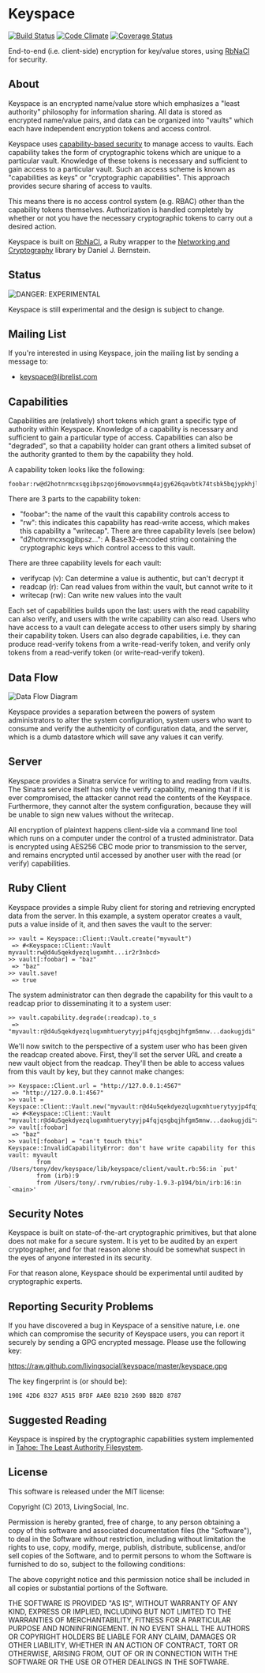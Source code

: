 Keyspace
========
[![Build Status](https://secure.travis-ci.org/livingsocial/keyspace.png?branch=master)](http://travis-ci.org/livingsocial/keyspace)
[![Code Climate](https://codeclimate.com/github/livingsocial/keyspace.png)](https://codeclimate.com/github/livingsocial/keyspace)
[![Coverage Status](https://coveralls.io/repos/livingsocial/keyspace/badge.png?branch=master)](https://coveralls.io/r/livingsocial/keyspace)

End-to-end (i.e. client-side) encryption for key/value stores, using
[RbNaCl][rbnacl] for security.

[rbnacl]: https://github.com/cryptosphere/rbnacl

About
-----

Keyspace is an encrypted name/value store which emphasizes a "least authority"
philosophy for information sharing. All data is stored as encrypted name/value
pairs, and data can be organized into "vaults" which each have independent
encryption tokens and access control.

Keyspace uses [capability-based security][capabilities] to manage access to vaults.
Each capability takes the form of cryptographic tokens which are unique
to a particular vault. Knowledge of these tokens is necessary and sufficient to
gain access to a particular vault. Such an access scheme is known as
"capabilities as keys" or "cryptographic capabilities". This approach provides
secure sharing of access to vaults.

This means there is no access control system (e.g. RBAC) other than the capability
tokens themselves. Authorization is handled completely by whether or not you have
the necessary cryptographic tokens to carry out a desired action.

Keyspace is built on [RbNaCl][rbnacl], a Ruby wrapper to the
[Networking and Cryptography][nacl] library by Daniel J. Bernstein.

[capabilities]: http://en.wikipedia.org/wiki/Capability-based_security
[rbnacl]: https://github.com/cryptosphere/rbnacl
[nacl]: http://nacl.cr.yp.to/

Status
------

![DANGER: EXPERIMENTAL](https://raw.github.com/livingsocial/keyspace/master/images/experimental.png)

Keyspace is still experimental and the design is subject to change.

Mailing List
------------

If you're interested in using Keyspace, join the mailing list by sending a
message to:

* [keyspace@librelist.com](mailto:keyspace@librelist.com)

Capabilities
------------

Capabilities are (relatively) short tokens which grant a specific type of
authority within Keyspace. Knowledge of a capability is necessary and
sufficient to gain a particular type of access. Capabilities can also be
"degraded", so that a capability holder can grant others a limited subset
of the authority granted to them by the capability they hold.

A capability token looks like the following:

    foobar:rw@d2hotnrmcxsqgibpszqoj6mowovsmmq4ajgy626qavbtk74tsbk5bqjypkhjlmbsqy7266umric6vn7iasaa6ccljqzrr7d35dqrh7i

There are 3 parts to the capability token:

* "foobar": the name of the vault this capability controls access to
* "rw": this indicates this capability has read-write access, which makes
  this capability a "writecap". There are three capability levels (see below)
* "d2hotnrmcxsqgibpsz...": A Base32-encoded string containing the cryptographic
  keys which control access to this vault.

There are three capability levels for each vault:

* verifycap (v): Can determine a value is authentic, but can't decrypt it
* readcap (r):   Can read values from within the vault, but cannot write to it
* writecap (rw): Can write new values into the vault

Each set of capabilities builds upon the last: users with the read capability
can also verify, and users with the write capability can also read. Users who
have access to a vault can delegate access to other users simply by sharing
their capability token. Users can also degrade capabilities, i.e. they can
produce read-verify tokens from a write-read-verify token, and verify only
tokens from a read-verify token (or write-read-verify token).

Data Flow
---------

![Data Flow Diagram](https://raw.github.com/livingsocial/keyspace/master/dataflow.png)

Keyspace provides a separation between the powers of system administrators
to alter the system configuration, system users who want to consume and verify
the authenticity of configuration data, and the server, which is a dumb
datastore which will save any values it can verify.

Server
------

Keyspace provides a Sinatra service for writing to and reading from vaults. The
Sinatra service itself has only the verify capability, meaning that if it is
ever compromised, the attacker cannot read the contents of the Keyspace.
Furthermore, they cannot alter the system configuration, because they will be
unable to sign new values without the writecap.

All encryption of plaintext happens client-side via a command line tool which
runs on a computer under the control of a trusted administrator. Data is
encrypted using AES256 CBC mode prior to transmission to the server, and
remains encrypted until accessed by another user with the read (or verify)
capabilities.

Ruby Client
-----------

Keyspace provides a simple Ruby client for storing and retrieving encrypted
data from the server. In this example, a system operator creates a vault,
puts a value inside of it, and then saves the vault to the server:

```
>> vault = Keyspace::Client::Vault.create("myvault")
 => #<Keyspace::Client::Vault myvault:rw@d4u5qekdyezqlugxmht...ir2r3nbcd>
>> vault[:foobar] = "baz"
 => "baz"
>> vault.save!
 => true
```

The system administrator can then degrade the capability for this vault to
a readcap prior to disseminating it to a system user:

```
>> vault.capability.degrade(:readcap).to_s
 => "myvault:r@d4u5qekdyezqlugxmhtuerytyyjp4fqjqsgbqjhfgm5mnw...daokugjdi"
```

We'll now switch to the perspective of a system user who has been given the
readcap created above. First, they'll set the server URL and create a new
vault object from the readcap. They'll then be able to access values from
this vault by key, but they cannot make changes:

```
>> Keyspace::Client.url = "http://127.0.0.1:4567"
 => "http://127.0.0.1:4567"
>> vault = Keyspace::Client::Vault.new("myvault:r@d4u5qekdyezqlugxmhtuerytyyjp4fqjqsgbqjhfgm5mnw...daokugjdi")
 => #<Keyspace::Client::Vault "myvault:r@d4u5qekdyezqlugxmhtuerytyyjp4fqjqsgbqjhfgm5mnw...daokugjdi">
>> vault[:foobar]
 => "baz"
>> vault[:foobar] = "can't touch this"
Keyspace::InvalidCapabilityError: don't have write capability for this vault: myvault
        from /Users/tony/dev/keyspace/lib/keyspace/client/vault.rb:56:in `put'
        from (irb):9
        from /Users/tony/.rvm/rubies/ruby-1.9.3-p194/bin/irb:16:in `<main>'
```

Security Notes
--------------

Keyspace is built on state-of-the-art cryptographic primitives, but
that alone does not make for a secure system. It is yet to be audited
by an expert cryptographer, and for that reason alone should be somewhat
suspect in the eyes of anyone interested in its security.

For that reason alone, Keyspace should be experimental until audited by
cryptographic experts.

Reporting Security Problems
---------------------------

If you have discovered a bug in Keyspace of a sensitive nature, i.e.
one which can compromise the security of Keyspace users, you can
report it securely by sending a GPG encrypted message. Please use
the following key:

https://raw.github.com/livingsocial/keyspace/master/keyspace.gpg

The key fingerprint is (or should be):

`190E 42D6 8327 A515 BFDF AAE0 B210 269D BB2D 8787`

Suggested Reading
-----------------

Keyspace is inspired by the cryptographic capabilities system implemented in
[Tahoe: The Least Authority Filesystem](https://tahoe-lafs.org/~zooko/lafs.pdf).

License
-------

This software is released under the MIT license:

Copyright (C) 2013, LivingSocial, Inc.

Permission is hereby granted, free of charge, to any person obtaining a copy
of this software and associated documentation files (the "Software"), to deal
in the Software without restriction, including without limitation the rights to
use, copy, modify, merge, publish, distribute, sublicense, and/or sell copies of
the Software, and to permit persons to whom the Software is furnished to do so,
subject to the following conditions:

The above copyright notice and this permission notice shall be included in all
copies or substantial portions of the Software.

THE SOFTWARE IS PROVIDED "AS IS", WITHOUT WARRANTY OF ANY KIND, EXPRESS OR
IMPLIED, INCLUDING BUT NOT LIMITED TO THE WARRANTIES OF MERCHANTABILITY,
FITNESS FOR A PARTICULAR PURPOSE AND NONINFRINGEMENT. IN NO EVENT SHALL THE
AUTHORS OR COPYRIGHT HOLDERS BE LIABLE FOR ANY CLAIM, DAMAGES OR OTHER
LIABILITY, WHETHER IN AN ACTION OF CONTRACT, TORT OR OTHERWISE, ARISING FROM,
OUT OF OR IN CONNECTION WITH THE SOFTWARE OR THE USE OR OTHER DEALINGS IN THE
SOFTWARE.

